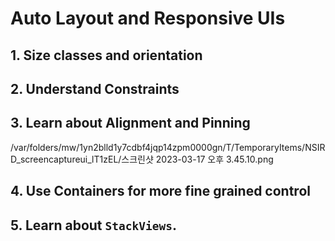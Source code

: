 #  Auto Layout and Responsive UIs

## 1. Size classes and orientation 

## 2. Understand Constraints

## 3. Learn about Alignment and Pinning
/var/folders/mw/1yn2blld1y7cdbf4jqp14zpm0000gn/T/TemporaryItems/NSIRD_screencaptureui_lT1zEL/스크린샷 2023-03-17 오후 3.45.10.png
## 4. Use Containers for more fine grained control

## 5. Learn about `StackViews`.

